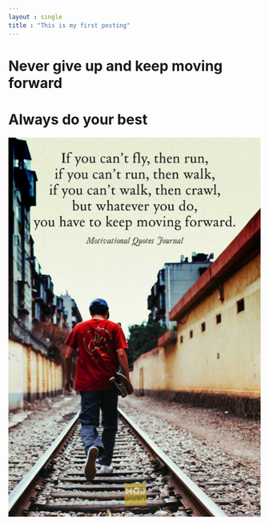 ```yaml
---
layout : single
title : "This is my first posting"
---
```


# Never give up and keep moving forward
# Always do your best

![image-20241021225658181](../images/2024-10-21-1st/image-20241021225658181.png)

